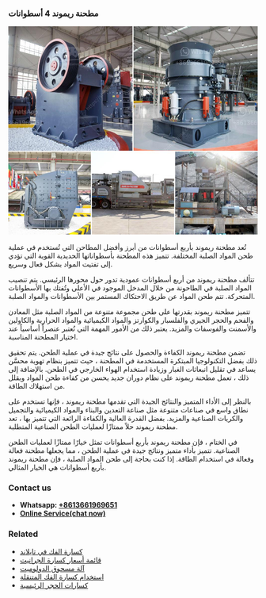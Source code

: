 <h3>مطحنة ريموند 4 أسطوانات</h3><img src='1701854100.jpg' alt=''><p>تُعد مطحنة ريموند بأربع أسطوانات من أبرز وأفضل المطاحن التي تُستخدم في عملية طحن المواد الصلبة المختلفة. تتميز هذه المطحنة بأسطواناتها الحديدية القوية التي تؤدي إلى تفتيت المواد بشكل فعال وسريع. </p><p>تتألف مطحنة ريموند من أربع أسطوانات عمودية تدور حول محورها الرئيسي. يتم تنصيب المواد الصلبة في الطاحونة من خلال المدخل الموجود في الأعلى وتُفتك بها الأسطوانات المتحركة. تتم طحن المواد عن طريق الاحتكاك المستمر بين الأسطوانات والمواد الصلبة.</p><p>تتميز مطحنة ريموند بقدرتها على طحن مجموعة متنوعة من المواد الصلبة مثل المعادن والفحم والحجر الجيري والفلسبار والكوارتز والمواد الكيميائية والمواد الحرارية والكاولين والأسمنت والفوسفات والمزيد. يعتبر ذلك من الأمور المهمة التي تُعتبر عنصراً أساسياً عند اختيار المطحنة المناسبة.</p><p>تضمن مطحنة ريموند الكفاءة والحصول على نتائج جيدة في عملية الطحن. يتم تحقيق ذلك بفضل التكنولوجيا المبتكرة المستخدمة في المطحنة ، حيث تتميز بنظام تهوية محسَّن يساعد في تقليل انبعاثات الغبار وزيادة استخدام الهواء الخارجي في الطحن. بالإضافة إلى ذلك ، تعمل مطحنة ريموند على نظام دوران جديد يحسن من كفاءة طحن المواد ويقلل من استهلاك الطاقة.</p><p>بالنظر إلى الأداء المتميز والنتائج الجيدة التي تقدمها مطحنة ريموند ، فإنها تستخدم على نطاق واسع في صناعات متنوعة مثل صناعة التعدين والبناء والمواد الكيميائية والتجميل والكريات الصناعية والمزيد. بفضل القدرة العالية والكفاءة الرائعة التي تتميز بها ، تعد مطحنة ريموند حلاً ممتازًا لعمليات الطحن الصناعية المتطلبة.</p><p>في الختام ، فإن مطحنة ريموند بأربع أسطوانات تمثل خيارًا ممتازًا لعمليات الطحن الصناعية. تتميز بأداء متميز ونتائج جيدة في عملية الطحن ، مما يجعلها مطحنة فعالة وفعالة في استخدام الطاقة. إذا كنت بحاجة إلى طحن المواد الصلبة ، فإن مطحنة ريموند بأربع أسطوانات هي الخيار المثالي.</p><h3>Contact us</h3><ul><li><strong>Whatsapp:&nbsp;<a href="https://wa.me/8613661969651">+8613661969651</a></strong></li><li><a href="https://swt.shibang-china.com/?git&amp;zhl&amp;مطحنة ريموند 4 أسطوانات"><strong>Online Service(chat now)</strong></a></li></ul><h3>Related</h3><ul><li><a href='كسارة الفك في تايلاند.md'>كسارة الفك في تايلاند</a></li><li><a href='قائمة أسعار كسارة الجرانيت.md'>قائمة أسعار كسارة الجرانيت</a></li><li><a href='آلة مسحوق الدولوميت.md'>آلة مسحوق الدولوميت</a></li><li><a href='استخدام كسارة الفك المتنقلة.md'>استخدام كسارة الفك المتنقلة</a></li><li><a href='كسارات الحجر الرئيسية.md'>كسارات الحجر الرئيسية</a></li></ul>